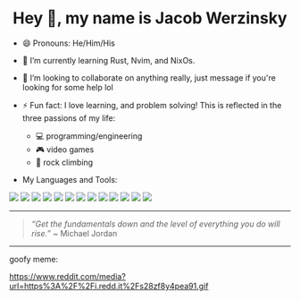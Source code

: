 <h1 align="center">Hey 👋, my name is Jacob Werzinsky</h1>

<p>

- 😄 Pronouns: He/Him/His
  
- 🌱 I’m currently learning Rust, Nvim, and NixOs.
  
- 👯 I’m looking to collaborate on anything really, just message if you're looking for some help lol

- ⚡ Fun fact:  I love learning, and problem solving! This is reflected in the three passions of my life:
  - 💻 programming/engineering
  - 🎮 video games
  - 🧗 rock climbing

</p>

 
- My Languages and Tools:

<p align="left">
<img src="https://img.icons8.com/color/30/000000/javascript.png"/>
<img src="https://img.icons8.com/color/30/000000/c-programming.png"/>
<img src="https://img.icons8.com/color/30/000000/python.png"/>
<img src="https://img.icons8.com/color/30/000000/html-5.png"/>
<img src="https://img.icons8.com/color/30/000000/css3.png"/>
<img src="https://img.icons8.com/color/30/000000/nodejs.png"/>
<img src="https://img.icons8.com/plasticine/30/000000/react.png"/>
<img src="https://img.icons8.com/color/30/000000/git.png"/>
<img src="https://img.icons8.com/fluent/30/000000/visual-studio-code-2019.png"/>
<img src="https://img.icons8.com/nolan/30/heroku.png"/>
<img src="https://img.icons8.com/color/30/000000/firebase.png"/>
<img src="https://img.icons8.com/color/30/000000/linux.png"/>
<img src="https://img.icons8.com/color/30/000000/mongoDB.png"/>
  
</p>

---
> *“Get the fundamentals down and the level of everything you do will rise.”* ~ Michael Jordan
---

goofy meme:

<img>https://www.reddit.com/media?url=https%3A%2F%2Fi.redd.it%2Fs28zf8y4pea91.gif</img>
